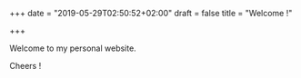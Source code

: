 +++
date = "2019-05-29T02:50:52+02:00"
draft = false
title = "Welcome !"

+++

Welcome to my personal website.

Cheers !
